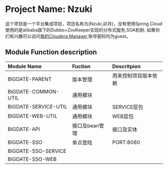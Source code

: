 # Project Name: Nzuki
这个项目是一个平台集成项目，项目名称为(Nzuki,卯月)，没有使用Spring Cloud使用的是alibaba旗下的Dubbo+ZooKeeper实现的分布式服务,SOA机制.
如果你们有兴趣可以访问[我的Cloudera Manager](http://pluto.iask.in:10775),账号密码均为guest。
## Module Function description
| **Module Name** | **Fuction** | **Descritpion** |
| :----- | :---- | :---- |
| BIGDATE-PARENT | 版本管理 | 用来控制项目版本依赖 |
| BIGDATE-COMMON-UTIL | 通用模块 |  |
| BIGDATE-SERVICE-UTIL | 通用模块 | SERVICE层包 |
| BIGDATE-WEB-UTIL | 通用模块 | WEB层包 |
| BIGDATE-API | 接口及bean管理 | 接口及实体 |
| BIGDATE-SSO | 单点登陆 | PORT:8080 |
| BIGDATE-SSO-SERVICE |  |  |
| BIGDATE-SSO-WEB |  |  |